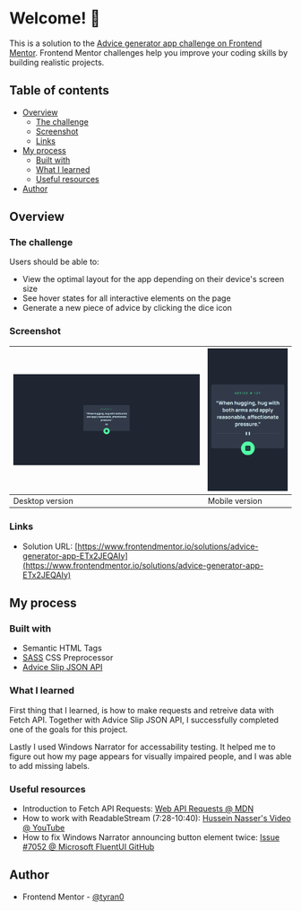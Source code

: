 # Welcome! 👋

This is a solution to the [Advice generator app challenge on Frontend Mentor](https://www.frontendmentor.io/challenges/advice-generator-app-QdUG-13db). Frontend Mentor challenges help you improve your coding skills by building realistic projects.

## Table of contents

- [Overview](#overview)
  - [The challenge](#the-challenge)
  - [Screenshot](#screenshot)
  - [Links](#links)
- [My process](#my-process)
  - [Built with](#built-with)
  - [What I learned](#what-i-learned)
  - [Useful resources](#useful-resources)
- [Author](#author)

## Overview

### The challenge

Users should be able to:

- View the optimal layout for the app depending on their device's screen size
- See hover states for all interactive elements on the page
- Generate a new piece of advice by clicking the dice icon

### Screenshot

| ![](screenshots/desktop.png) | ![](screenshots/mobile.png) |
| ---------------------------- | --------------------------- |
| Desktop version              | Mobile version              |

### Links

- Solution URL: [https://www.frontendmentor.io/solutions/advice-generator-app-ETx2JEQAIy](https://www.frontendmentor.io/solutions/advice-generator-app-ETx2JEQAIy)

## My process

### Built with

- Semantic HTML Tags
- [SASS](https://sass-lang.com/) CSS Preprocessor
- [Advice Slip JSON API](https://api.adviceslip.com/)

### What I learned

First thing that I learned, is how to make requests and retreive data
with Fetch API. Together with Advice Slip JSON API, I successfully
completed one of the goals for this project.

Lastly I used Windows Narrator for accessability testing. It helped me to
figure out how my page appears for visually impaired people, and I was
able to add missing labels.

### Useful resources

- Introduction to Fetch API Requests: [Web API Requests @ MDN](https://developer.mozilla.org/en-US/docs/Web/API/Request)
- How to work with ReadableStream (7:28-10:40): [Hussein Nasser's Video @ YouTube](https://youtu.be/yk7oeFZ8iPE?t=448)
- How to fix Windows Narrator announcing button element twice: [Issue #7052 @ Microsoft FluentUI GitHub](https://github.com/microsoft/fluentui/issues/7052#issuecomment-440056457)

## Author

- Frontend Mentor - [@tyran0](https://www.frontendmentor.io/profile/tyran0)
